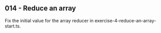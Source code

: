 ## 014 - Reduce an array

Fix the initial value for the array reducer in exercise-4-reduce-an-array-start.ts.
